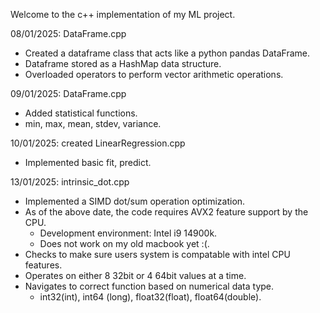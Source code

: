 Welcome to the c++ implementation of my ML project. 

08/01/2025: 
DataFrame.cpp
- Created a dataframe class that acts like a python pandas DataFrame.
- Dataframe stored as a HashMap data structure.
- Overloaded operators to perform vector arithmetic operations.


09/01/2025:
DataFrame.cpp
- Added statistical functions.
- min, max, mean, stdev, variance.


10/01/2025:
created LinearRegression.cpp
- Implemented basic fit, predict.


13/01/2025: intrinsic_dot.cpp
- Implemented a SIMD dot/sum operation optimization.
- As of the above date, the code requires AVX2 feature support by the CPU.
  - Development environment: Intel i9 14900k.
  - Does not work on my old macbook yet :(.   
- Checks to make sure users system is compatable with intel CPU features.
- Operates on either 8 32bit or 4 64bit values at a time.
- Navigates to correct function based on numerical data type.
    - int32(int), int64 (long), float32(float), float64(double).


